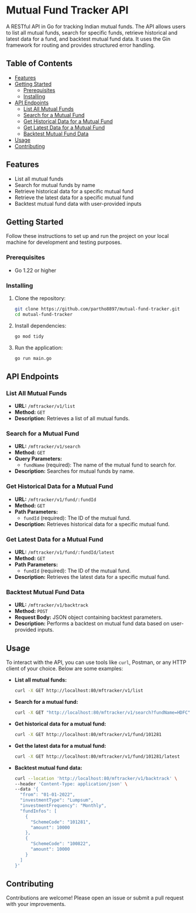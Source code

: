 # Mutual Fund Tracker API

A RESTful API in Go for tracking Indian mutual funds. The API allows users to list all mutual funds, search for specific funds, retrieve historical and latest data for a fund, and backtest mutual fund data. It uses the Gin framework for routing and provides structured error handling.

## Table of Contents

- [Features](#features)
- [Getting Started](#getting-started)
    - [Prerequisites](#prerequisites)
    - [Installing](#installing)
- [API Endpoints](#api-endpoints)
    - [List All Mutual Funds](#list-all-mutual-funds)
    - [Search for a Mutual Fund](#search-for-a-mutual-fund)
    - [Get Historical Data for a Mutual Fund](#get-historical-data-for-a-mutual-fund)
    - [Get Latest Data for a Mutual Fund](#get-latest-data-for-a-mutual-fund)
    - [Backtest Mutual Fund Data](#backtest-mutual-fund-data)
- [Usage](#usage)
- [Contributing](#contributing)

## Features

- List all mutual funds
- Search for mutual funds by name
- Retrieve historical data for a specific mutual fund
- Retrieve the latest data for a specific mutual fund
- Backtest mutual fund data with user-provided inputs

## Getting Started

Follow these instructions to set up and run the project on your local machine for development and testing purposes.

### Prerequisites

- Go 1.22 or higher

### Installing

1. Clone the repository:

    ```sh
    git clone https://github.com/partho8897/mutual-fund-tracker.git
    cd mutual-fund-tracker
    ```

2. Install dependencies:

    ```sh
    go mod tidy
    ```

3. Run the application:

    ```sh
    go run main.go
    ```

## API Endpoints

### List All Mutual Funds

- **URL:** `/mftracker/v1/list`
- **Method:** `GET`
- **Description:** Retrieves a list of all mutual funds.

### Search for a Mutual Fund

- **URL:** `/mftracker/v1/search`
- **Method:** `GET`
- **Query Parameters:**
    - `fundName` (required): The name of the mutual fund to search for.
- **Description:** Searches for mutual funds by name.

### Get Historical Data for a Mutual Fund

- **URL:** `/mftracker/v1/fund/:fundId`
- **Method:** `GET`
- **Path Parameters:**
    - `fundId` (required): The ID of the mutual fund.
- **Description:** Retrieves historical data for a specific mutual fund.

### Get Latest Data for a Mutual Fund

- **URL:** `/mftracker/v1/fund/:fundId/latest`
- **Method:** `GET`
- **Path Parameters:**
    - `fundId` (required): The ID of the mutual fund.
- **Description:** Retrieves the latest data for a specific mutual fund.

### Backtest Mutual Fund Data

- **URL:** `/mftracker/v1/backtrack`
- **Method:** `POST`
- **Request Body:** JSON object containing backtest parameters.
- **Description:** Performs a backtest on mutual fund data based on user-provided inputs.

## Usage

To interact with the API, you can use tools like `curl`, Postman, or any HTTP client of your choice. Below are some examples:

- **List all mutual funds:**
    ```sh
    curl -X GET http://localhost:80/mftracker/v1/list
    ```

- **Search for a mutual fund:**
    ```sh
    curl -X GET "http://localhost:80/mftracker/v1/search?fundName=HDFC"
    ```

- **Get historical data for a mutual fund:**
    ```sh
    curl -X GET http://localhost:80/mftracker/v1/fund/101281
    ```

- **Get the latest data for a mutual fund:**
    ```sh
    curl -X GET http://localhost:80/mftracker/v1/fund/101281/latest
    ```

- **Backtest mutual fund data:**
    ```sh
    curl --location 'http://localhost:80/mftracker/v1/backtrack' \
    --header 'Content-Type: application/json' \
    --data '{
      "from": "01-01-2022",
      "investmentType": "Lumpsum",
      "investmentFrequency": "Monthly",
      "fundInfos": [
        {
          "SchemeCode": "101281",
          "amount": 10000
        },
        {
          "SchemeCode": "100822",
          "amount": 10000
        }
      ]
    }'
    ```

## Contributing

Contributions are welcome! Please open an issue or submit a pull request with your improvements.